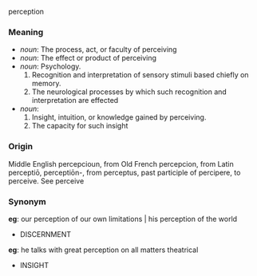perception
### Meaning
+ _noun_: The process, act, or faculty of perceiving
+ _noun_: The effect or product of perceiving
+ _noun_: Psychology.
   1. Recognition and interpretation of sensory stimuli based chiefly on memory.
   2. The neurological processes by which such recognition and interpretation are effected
+ _noun_:
   1. Insight, intuition, or knowledge gained by perceiving.
   2. The capacity for such insight

### Origin

Middle English percepcioun, from Old French percepcion, from Latin perceptiō, perceptiōn-, from perceptus, past participle of percipere, to perceive. See perceive

### Synonym

__eg__: our perception of our own limitations | his perception of the world

+ DISCERNMENT

__eg__: he talks with great perception on all matters theatrical

+ INSIGHT


